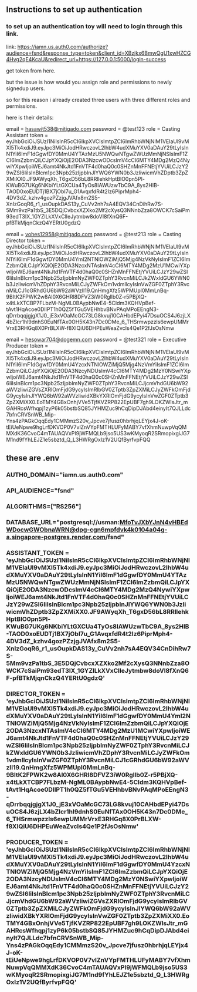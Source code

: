 ## Instructions to set up authentication

### to set up an authentication toy will need to login through this link.
link: https://iamn.us.auth0.com/authorize?audience=fsnd&response_type=token&client_id=XBzjkx6BmwQgU1xwHZCG4Hvg2qE4KcaU&redirect_uri=https://127.0.0.1:5000/login-success

get token from here.


but the issue is how would you assign role and permissions to newly signedup users.

so for this reason i already created three users with three different roles and permissions.

here is their details:

email = hasawit538@mitigado.com    password = @test123      role = Casting Assistant    token = eyJhbGciOiJSUzI1NiIsInR5cCI6IkpXVCIsImtpZCI6ImRhbWNjNlM1VElaUl9vMXl5Tk4xdiJ9.eyJpc3MiOiJodHRwczovL2lhbW4udXMuYXV0aDAuY29tLyIsInN1YiI6ImF1dGgwfDY0MmU4YTAzMzU5NWQwNTgwZWUzMmNjNSIsImF1ZCI6ImZzbmQiLCJpYXQiOjE2ODA3NzcwODcsImV4cCI6MTY4MDg2MzQ4NywiYXpwIjoiWEJ6amt4NkJtd1FnVTF4d0haQ0c0SHZnMnFFNEtjYVUiLCJzY29wZSI6IiIsInBlcm1pc3Npb25zIjpbInJlYWQ6YWN0b3JzIiwicmVhZDptb3ZpZXMiXX0.JF9AWyqXh_T6gxD56bL8RRllehkHptBlO0pn5Pl-KWuBG7UKg6NKbiYLtGXCUa4TyOs8IAWUzwTbC9A_8ys2HlB-TAOD0xoEUDTj1BX7jObI7u_G1AvqxfdR4t2Iz6PiprMph4-4DV3dZ_kzhv4gozPZzjgJVAfx8m2S5-XnIzGoqR6_r1_usOupkDAS13y_CuVv2nh7sA4EQV34CnDihRw7S-5Mm9vzPa1tbS_3E5DQjCvbcxXZXko2Mf2cXysQ3NNnbZza8OWCK7cSaiPm93edT3IX_1GYZlLkXVxClIeJytmbw8doVI8fXnQ6F-pfBTkMjqnCkzQ4YERtU0gdzQ


email = vohes12958@mitigado.com   password = @test213     role = Casting Director     token = eyJhbGciOiJSUzI1NiIsInR5cCI6IkpXVCIsImtpZCI6ImRhbWNjNlM1VElaUl9vMXl5Tk4xdiJ9.eyJpc3MiOiJodHRwczovL2lhbW4udXMuYXV0aDAuY29tLyIsInN1YiI6ImF1dGgwfDY0MmU4YmI2NTNlOWZiMjQ5Mjg4NzVkNyIsImF1ZCI6ImZzbmQiLCJpYXQiOjE2ODA3NzcxNTAsImV4cCI6MTY4MDg2MzU1MCwiYXpwIjoiWEJ6amt4NkJtd1FnVTF4d0haQ0c0SHZnMnFFNEtjYVUiLCJzY29wZSI6IiIsInBlcm1pc3Npb25zIjpbImNyZWF0ZTphY3RvcnMiLCJkZWxldGU6YWN0b3JzIiwicmVhZDphY3RvcnMiLCJyZWFkOm1vdmllcyIsInVwZGF0ZTphY3RvcnMiLCJ1cGRhdGU6bW92aWVzIl19.QnHmgXfz5WPMUpl0MmLnBq-9BItK2FPWK2w8Al0X6GHRl8DFVZ3iW0Rgllb0Z-r5PBjXQ-x4tLkXTCBP7FLbzM-NgML0BAypbNwE4-5CIdm3KQHVpBef-tAvt1HqAcoe0DIlPT1h0QZ5fTGu5VEHhbvBNvPAqMPoEEngN3-qDrrbqqjgjgX1J0_jE3xVOaMcGC73LG8kvuj10CAHbdEPyi47DsuOCS4J6zjLX4bZlcr1hl9dnhS0EuNfTAx0OH5K43n7Dc0DMe_6_THSrmwpzzls6ewpUMMrVrxE3RHGq8X0PrBLXW-f8XIQiU6DHPEuWeaZvcIs4Qe1P2fJsOsNmw


email = hesowar704@dogemn.com      password = @test321     role = Executive Producer    token = eyJhbGciOiJSUzI1NiIsInR5cCI6IkpXVCIsImtpZCI6ImRhbWNjNlM1VElaUl9vMXl5Tk4xdiJ9.eyJpc3MiOiJodHRwczovL2lhbW4udXMuYXV0aDAuY29tLyIsInN1YiI6ImF1dGgwfDY0MmU4YzcxNTNlOWZiMjQ5Mjg4NzVmYiIsImF1ZCI6ImZzbmQiLCJpYXQiOjE2ODA3NzcyNDUsImV4cCI6MTY4MDg2MzY0NSwiYXpwIjoiWEJ6amt4NkJtd1FnVTF4d0haQ0c0SHZnMnFFNEtjYVUiLCJzY29wZSI6IiIsInBlcm1pc3Npb25zIjpbImNyZWF0ZTphY3RvcnMiLCJjcmVhdGU6bW92aWVzIiwiZGVsZXRlOmFjdG9ycyIsImRlbGV0ZTptb3ZpZXMiLCJyZWFkOmFjdG9ycyIsInJlYWQ6bW92aWVzIiwidXBkYXRlOmFjdG9ycyIsInVwZGF0ZTptb3ZpZXMiXX0.EoTMY4GBxOnhjVVe5TjfKVZRP822EpUBF7gh9LOKZWlsJtr_mGAHRcsWfhqpj1zyP6k05bstbSQ85JYHMZuc9hCqDipDJAbd4einyIt7QJLLdc7bfnCRVSnWB_Mip-Yns4zPAGkOqqEdy1CMMmzS20v_Jpcve7jfusz0hbrhjqLEYjx4J-oK-tEiUeNpwe9hgLrfDKVOP0V7vlZnVYpFMTHLUFyMABY7vfXhmNuwpVqQMMXdK36CvoC4mTAUAQVxPI9jWFMQLb9jso5US3wKMyoqR2SRmopixgiJG7M1nd9fYhLEJZ1e5sbztd_Q_L3HWRgOxIz1V2UQfByrfvpFQQ

## these are .env

### AUTH0_DOMAIN="iamn.us.auth0.com"
### API_AUDIENCE="fsnd"
### ALGORITHMS=["RS256"]

### DATABASE_URL="postgresql://usman:MfoTvJXbYJnN4vHBEdWDocwGWObnaWRN@dpg-cgn6mpfdvk4k0104a04g-a.singapore-postgres.render.com/fsnd"

### ASSISTANT_TOKEN = 'eyJhbGciOiJSUzI1NiIsInR5cCI6IkpXVCIsImtpZCI6ImRhbWNjNlM1VElaUl9vMXl5Tk4xdiJ9.eyJpc3MiOiJodHRwczovL2lhbW4udXMuYXV0aDAuY29tLyIsInN1YiI6ImF1dGgwfDY0MmU4YTAzMzU5NWQwNTgwZWUzMmNjNSIsImF1ZCI6ImZzbmQiLCJpYXQiOjE2ODA3NzcwODcsImV4cCI6MTY4MDg2MzQ4NywiYXpwIjoiWEJ6amt4NkJtd1FnVTF4d0haQ0c0SHZnMnFFNEtjYVUiLCJzY29wZSI6IiIsInBlcm1pc3Npb25zIjpbInJlYWQ6YWN0b3JzIiwicmVhZDptb3ZpZXMiXX0.JF9AWyqXh_T6gxD56bL8RRllehkHptBlO0pn5Pl-KWuBG7UKg6NKbiYLtGXCUa4TyOs8IAWUzwTbC9A_8ys2HlB-TAOD0xoEUDTj1BX7jObI7u_G1AvqxfdR4t2Iz6PiprMph4-4DV3dZ_kzhv4gozPZzjgJVAfx8m2S5-XnIzGoqR6_r1_usOupkDAS13y_CuVv2nh7sA4EQV34CnDihRw7S-5Mm9vzPa1tbS_3E5DQjCvbcxXZXko2Mf2cXysQ3NNnbZza8OWCK7cSaiPm93edT3IX_1GYZlLkXVxClIeJytmbw8doVI8fXnQ6F-pfBTkMjqnCkzQ4YERtU0gdzQ'

### DIRECTOR_TOKEN = 'eyJhbGciOiJSUzI1NiIsInR5cCI6IkpXVCIsImtpZCI6ImRhbWNjNlM1VElaUl9vMXl5Tk4xdiJ9.eyJpc3MiOiJodHRwczovL2lhbW4udXMuYXV0aDAuY29tLyIsInN1YiI6ImF1dGgwfDY0MmU4YmI2NTNlOWZiMjQ5Mjg4NzVkNyIsImF1ZCI6ImZzbmQiLCJpYXQiOjE2ODA3NzcxNTAsImV4cCI6MTY4MDg2MzU1MCwiYXpwIjoiWEJ6amt4NkJtd1FnVTF4d0haQ0c0SHZnMnFFNEtjYVUiLCJzY29wZSI6IiIsInBlcm1pc3Npb25zIjpbImNyZWF0ZTphY3RvcnMiLCJkZWxldGU6YWN0b3JzIiwicmVhZDphY3RvcnMiLCJyZWFkOm1vdmllcyIsInVwZGF0ZTphY3RvcnMiLCJ1cGRhdGU6bW92aWVzIl19.QnHmgXfz5WPMUpl0MmLnBq-9BItK2FPWK2w8Al0X6GHRl8DFVZ3iW0Rgllb0Z-r5PBjXQ-x4tLkXTCBP7FLbzM-NgML0BAypbNwE4-5CIdm3KQHVpBef-tAvt1HqAcoe0DIlPT1h0QZ5fTGu5VEHhbvBNvPAqMPoEEngN3-qDrrbqqjgjgX1J0_jE3xVOaMcGC73LG8kvuj10CAHbdEPyi47DsuOCS4J6zjLX4bZlcr1hl9dnhS0EuNfTAx0OH5K43n7Dc0DMe_6_THSrmwpzzls6ewpUMMrVrxE3RHGq8X0PrBLXW-f8XIQiU6DHPEuWeaZvcIs4Qe1P2fJsOsNmw'

### PRODUCER_TOKEN = 'eyJhbGciOiJSUzI1NiIsInR5cCI6IkpXVCIsImtpZCI6ImRhbWNjNlM1VElaUl9vMXl5Tk4xdiJ9.eyJpc3MiOiJodHRwczovL2lhbW4udXMuYXV0aDAuY29tLyIsInN1YiI6ImF1dGgwfDY0MmU4YzcxNTNlOWZiMjQ5Mjg4NzVmYiIsImF1ZCI6ImZzbmQiLCJpYXQiOjE2ODA3NzcyNDUsImV4cCI6MTY4MDg2MzY0NSwiYXpwIjoiWEJ6amt4NkJtd1FnVTF4d0haQ0c0SHZnMnFFNEtjYVUiLCJzY29wZSI6IiIsInBlcm1pc3Npb25zIjpbImNyZWF0ZTphY3RvcnMiLCJjcmVhdGU6bW92aWVzIiwiZGVsZXRlOmFjdG9ycyIsImRlbGV0ZTptb3ZpZXMiLCJyZWFkOmFjdG9ycyIsInJlYWQ6bW92aWVzIiwidXBkYXRlOmFjdG9ycyIsInVwZGF0ZTptb3ZpZXMiXX0.EoTMY4GBxOnhjVVe5TjfKVZRP822EpUBF7gh9LOKZWlsJtr_mGAHRcsWfhqpj1zyP6k05bstbSQ85JYHMZuc9hCqDipDJAbd4einyIt7QJLLdc7bfnCRVSnWB_Mip-Yns4zPAGkOqqEdy1CMMmzS20v_Jpcve7jfusz0hbrhjqLEYjx4J-oK-tEiUeNpwe9hgLrfDKVOP0V7vlZnVYpFMTHLUFyMABY7vfXhmNuwpVqQMMXdK36CvoC4mTAUAQVxPI9jWFMQLb9jso5US3wKMyoqR2SRmopixgiJG7M1nd9fYhLEJZ1e5sbztd_Q_L3HWRgOxIz1V2UQfByrfvpFQQ'

